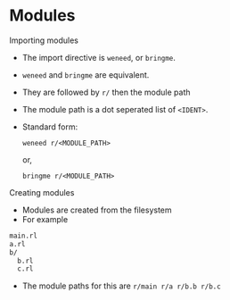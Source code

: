 # Modules

Importing modules

- The import directive is `weneed`, or `bringme`.
- `weneed` and `bringme` are equivalent.
- They are followed by `r/` then the module path
- The module path is a dot seperated list of `<IDENT>`.
- Standard form:

  ```redditlang
  weneed r/<MODULE_PATH>
  ```

  or,

  ```redditlang
  bringme r/<MODULE_PATH>
  ```

Creating modules

- Modules are created from the filesystem
- For example
```txt
main.rl
a.rl
b/
  b.rl
  c.rl
```
- The module paths for this are `r/main r/a r/b.b r/b.c`
